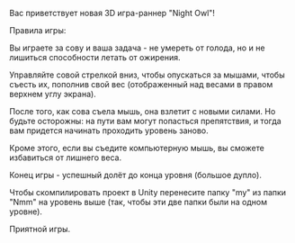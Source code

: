 Вас приветствует новая 3D игра-раннер "Night Owl"!

Правила игры: 

Вы играете за сову и ваша задача - не умереть от голода, но и не лишиться способности летать от ожирения.

Управляйте совой стрелкой вниз, чтобы опускаться за мышами, чтобы съесть их, пополнив свой вес (отображенный над весами в правом верхнем углу экрана).

После того, как сова съела мышь, она взлетит с новыми силами. Но будьте осторожны: на пути вам могут попасться препятствия, и тогда вам придется начинать проходить уровень заново.

Кроме этого, если вы съедите компьютерную мышь, вы сможете избавиться от лишнего веса.

Конец игры - успешный долёт до конца уровня (большое дупло).

Чтобы скомпилировать проект в Unity перенесите папку "my" из папки "Nmm" на уровень выше (так, чтобы эти две папки были на одном уровне).

Приятной игры.
